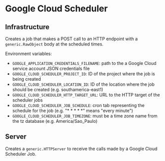 # Google Cloud Scheduler

## Infrastructure

Creates a job that makes a POST call to an HTTP endpoint with a `generic.RawObject` body at the scheduled times.

Environment variables:

- `GOOGLE_APPLICATION_CREDENTIALS_FILENAME`: path to the a Google Cloud service account JSON credentials file
- `GOOGLE_CLOUD_SCHEDULER_PROJECT_ID`: ID of the project where the job is being created
- `GOOGLE_CLOUD_SCHEDULER_LOCATION_ID`: ID of the location where the job should be created (e.g. southamerica-east1)
- `GOOGLE_CLOUD_SCHEDULER_HTTP_TARGET_URL`: URL to the HTTP target of the scheduler jobs
- `GOOGLE_CLOUD_SCHEDULER_JOB_SCHEDULE`: cron tab representing the schedule for the job (e.g. "* * * * *" means "every minute")
- `GOOGLE_CLOUD_SCHEDULER_JOB_TIMEZONE`: must be a time zone name from the tz database (e.g. America/Sao_Paulo)

## Server

Creates a `generic.HTTPServer` to receive the calls made by a Google Cloud Scheduler Job.
